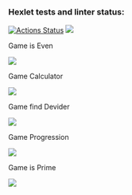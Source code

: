 ### Hexlet tests and linter status:
[![Actions Status](https://github.com/avoavvpotato/frontend-project-44/workflows/hexlet-check/badge.svg)](https://github.com/avoavvpotato/frontend-project-44/actions)
<a href="https://codeclimate.com/github/avoavvpotato/frontend-project-44/maintainability"><img src="https://api.codeclimate.com/v1/badges/8eadc6c13f64088519fc/maintainability" /></a>
<p>Game is Even</p>
<a href="https://asciinema.org/a/pLg2phFUtyhog4EVKHa7T4IB9" target="_blank"><img src="https://asciinema.org/a/pLg2phFUtyhog4EVKHa7T4IB9.svg" /></a>
<p>Game Calculator</p>
<a href="https://asciinema.org/a/ohs63VXFkVPGlm2GpxyRrVY6o" target="_blank"><img src="https://asciinema.org/a/ohs63VXFkVPGlm2GpxyRrVY6o.svg" /></a>
<p>Game find Devider</p>
<a href="https://asciinema.org/a/dl50TCnFkN1wAqcgTkfptwM5j" target="_blank"><img src="https://asciinema.org/a/dl50TCnFkN1wAqcgTkfptwM5j.svg" /></a>
<p>Game Progression</p>
<a href="https://asciinema.org/a/yfSkvPlRbzsrIzt2CVakZwkvG" target="_blank"><img src="https://asciinema.org/a/yfSkvPlRbzsrIzt2CVakZwkvG.svg" /></a>
<p>Game is Prime</p>
<a href="https://asciinema.org/a/wa50jxudJ0qlXkoRo8M3TkFVZ" target="_blank"><img src="https://asciinema.org/a/wa50jxudJ0qlXkoRo8M3TkFVZ.svg" /></a>